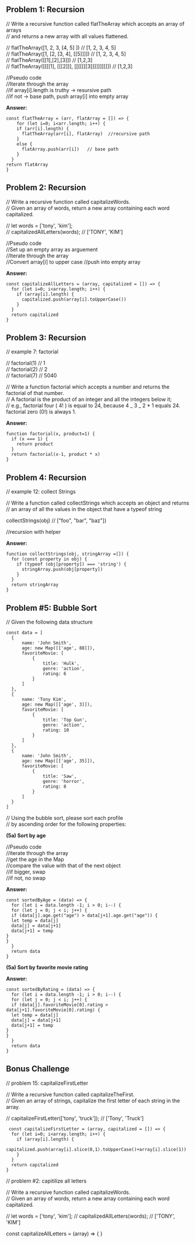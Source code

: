 ## Problem 1: Recursion

// Write a recursive function called flatTheArray which accepts an array of arrays  
// and returns a new array with all values flattened.

// flatTheArray([1, 2, 3, [4, 5] ]) // [1, 2, 3, 4, 5]  
// flatTheArray([1, [2, [3, 4], [[5]]]]) // [1, 2, 3, 4, 5]  
// flatTheArray([[1],[2],[3]]) // [1,2,3]  
// flatTheArray([[[[1], [[[2]]], [[[[[[[3]]]]]]]]]]) // [1,2,3]

//Pseudo code  
//Iterate through the array  
//if array[i].length is truthy -> resursive path  
//if not -> base path, push array[i] into empty array

**Answer:**

```
const flatTheArray = (arr, flatArray = []) => {
    for (let i=0; i<arr.length; i++) {
    if (arr[i].length) {
      flatTheArray(arr[i], flatArray)  //recursive path
    }
    else {
      flatArray.push(arr[i])   // base path
    }
  }
return flatArray
}
```

## Problem 2: Recursion

// Write a recursive function called capitalizeWords.  
// Given an array of words, return a new array containing each word capitalized.

// let words = ['tony', 'kim'];  
// capitalizedAllLetters(words); // ['TONY', 'KIM']

//Pseudo code  
//Set up an empty array as arguement  
//Iterate through the array  
//Convert array[i] to upper case
//push into empty array

**Answer:**

```
const capitalizeAllLetters = (array, capitalized = []) => {
  for (let i=0; i<array.length; i++) {
    if (array[i].length) {
      capitalized.push(array[i].toUpperCase())
    }
  }
  return capitalized
}
```

## Problem 3: Recursion

// example 7: factorial

// factorial(1) // 1  
// factorial(2) // 2  
// factorial(7) // 5040

// Write a function factorial which accepts a number and returns the factorial of that number.  
// A factorial is the product of an integer and all the integers below it;  
// e.g., factorial four ( 4! ) is equal to 24, because 4 _ 3 _ 2 \* 1 equals 24. factorial zero
(0!) is always 1.

**Answer:**

```
function factorial(x, product=1) {
  if (x === 1) {
    return product
  }
  return factorial(x-1, product * x)
}

```

## Problem 4: Recursion

// example 12: collect Strings

// Write a function called collectStrings which accepts an object and returns  
// an array of all the values in the object that have a typeof string

collectStrings(obj) // ["foo", "bar", "baz"])

//recursion with helper

**Answer:**

```
function collectStrings(obj, stringArray =[]) {
  for (const property in obj) {
    if (typeof (obj[property]) === 'string') {
      stringArray.push(obj[property])
    }
  }
  return stringArray
}

```

## Problem #5: Bubble Sort

// Given the following data structure

```
const data = [
  {
      name: 'John Smith',
      age: new Map([['age', 88]]),
      favoriteMovie: [
          {
              title: 'Hulk',
              genre: 'action',
              rating: 6
          }
      ]
  },
  {
      name: 'Tony Kim',
      age: new Map([['age', 3]]),
      favoriteMovie: [
          {
              title: 'Top Gun',
              genre: 'action',
              rating: 10
          }
      ]
  },
  {
      name: 'John Smith',
      age: new Map([['age', 35]]),
      favoriteMovie: [
          {
              title: 'Saw',
              genre: 'horror',
              rating: 8
          }
      ]
  }
]
```

// Using the bubble sort, please sort each profile  
// by ascending order for the following properties:

**(5a) Sort by age**

//Pseudo code  
//iterate through the array  
//get the age in the Map  
//compare the value with that of the next object  
//if bigger, swap  
//if not, no swap

**Answer:**

```
const sortedByAge = (data) => {
  for (let i = data.length -1; i > 0; i--) {
  for (let j = 0; j < i; j++) {
  if (data[j].age.get("age") > data[j+1].age.get("age")) {
  let temp = data[j]
  data[j] = data[j+1]
  data[j+1] = temp
}
}
  }
  return data
}
```

**(5a) Sort by favorite movie rating**

**Answer:**

```
const sortedByRating = (data) => {
  for (let i = data.length -1; i > 0; i--) {
  for (let j = 0; j < i; j++) {
  if (data[j].favoriteMovie[0].rating > data[j+1].favoriteMovie[0].rating) {
  let temp = data[j]
  data[j] = data[j+1]
  data[j+1] = temp
}
}
  }
  return data
}

```

## Bonus Challenge

// problem 15: capitalizeFirstLetter

// Write a recursive function called capitalizeTheFirst.  
// Given an array of strings, capitalize the first letter of each string in the array.

// capitalizeFirstLetter(['tony', 'truck']); // ['Tony', 'Truck']

```
 const capitalizeFirstLetter = (array, capitalized = []) => {
  for (let i=0; i<array.length; i++) {
    if (array[i].length) {
      capitalized.push(array[i].slice(0,1).toUpperCase()+array[i].slice(1))
    }
  }
  return capitalized
}
```

// problem #2: capitilize all letters

// Write a recursive function called capitalizeWords.  
// Given an array of words, return a new array containing each word capitalized.

// let words = ['tony', 'kim'];
// capitalizedAllLetters(words); // ['TONY', 'KIM']

const capitalizeAllLetters = (array) => {
}
